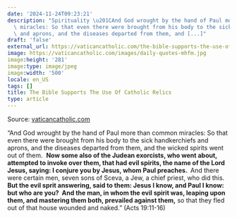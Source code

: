 ```yaml
---
date: '2024-11-24T09:23:21'
description: "Spirituality \u201CAnd God wrought by the hand of Paul more than common\
  \ miracles: So that even there were brought from his body to the sick handkerchiefs\
  \ and aprons, and the diseases departed from them, and [...]"
draft: 'false'
external_url: https://vaticancatholic.com/the-bible-supports-the-use-of-catholic-relics/
image: https://vaticancatholic.com/images/daily-quotes-mhfm.jpg
image:height: '281'
image:type: image/jpeg
image:width: '500'
locale: en_US
tags: []
title: The Bible Supports The Use Of Catholic Relics
type: article
---
```




Source: [vaticancatholic.com](https://vaticancatholic.com/the-bible-supports-the-use-of-catholic-relics/)

<p>“And God wrought by the hand of Paul more than common miracles: So that even there were brought from his body to the sick handkerchiefs and aprons, and the diseases departed from them, and the wicked spirits went out of them.  <strong>Now some also of the Judean exorcists, who went about, attempted to invoke over them, that had evil spirits, the name of the Lord Jesus, saying: I conjure you by Jesus, whom Paul preaches.  </strong>And there were certain men, seven sons of Sceva, a Jew, a chief priest, who did this.  <strong>But the evil sprit answering, said to them: Jesus I know, and Paul I know: but who are you?  And the man, in whom the evil spirit was, leaping upon them, and mastering them both, prevailed against them,</strong> so that they fled out of that house wounded and naked.” (Acts 19:11-16)</p>

